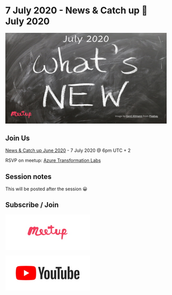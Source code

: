 # 7 July 2020 - News & Catch up 📰 July 2020

[![](files/20200707/cover.jpg)](https://www.meetup.com/Azure-Transformation-Labs/events/271041672/)

## Join Us

[News & Catch up June 2020](https://www.meetup.com/Azure-Transformation-Labs/events/270811782/) - 7 July 2020 @ 6pm UTC + 2

RSVP on meetup: [Azure Transformation Labs](https://www.meetup.com/Azure-Transformation-Labs/)

## Session notes

This will be posted after the session 😀

## Subscribe / Join

[![Azure Transformation Labs](files/_common/meetup.jpg)](https://www.meetup.com/Azure-Transformation-Labs/)

[![South Africa Durban UG](files/_common/YouTube.jpg)](https://www.youtube.com/channel/UCLiY63qnSK5H619_uKSue4g)
